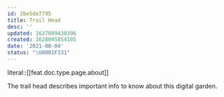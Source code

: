 ```yaml
---
id: 2be5de7795
title: Trail Head
desc: ''
updated: 1637089430306
created: 1628095854105
date: '2021-08-04'
status: "\U0001F331"
---
```


literal::[[feat.doc.type.page.about]]


The trail head describes important info to know about this digital garden.
